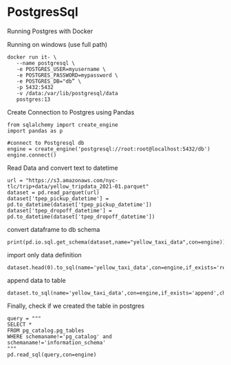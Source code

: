 # PostgresSql


Running Postgres with Docker

Running on windows (use full path)

```
docker run it- \
   --name postgresql \
   -e POSTGRES_USER=myusername \
   -e POSTGRES_PASSWORD=mypassword \
   -e POSTGRES_DB="db” \
   -p 5432:5432
   -v /data:/var/lib/postgresql/data
   postgres:13

```
Create Connection to Postgres using Pandas

```
from sqlalchemy import create_engine
import pandas as p

#connect to Postgresql db
engine = create_engine('postgresql://root:root@localhost:5432/db')
engine.connect()
```
Read Data and convert text to datetime
```
url = "https://s3.amazonaws.com/nyc-tlc/trip+data/yellow_tripdata_2021-01.parquet"
dataset = pd.read_parquet(url)
dataset['tpep_pickup_datetime'] = pd.to_datetime(dataset['tpep_pickup_datetime'])
dataset['tpep_dropoff_datetime'] = pd.to_datetime(dataset['tpep_dropoff_datetime'])
```

convert dataframe to db schema
```
print(pd.io.sql.get_schema(dataset,name="yellow_taxi_data",con=engine))
```
import only data definition
```
dataset.head(0).to_sql(name='yellow_taxi_data',con=engine,if_exists='replace')
```

append data to table
```
dataset.to_sql(name='yellow_taxi_data',con=engine,if_exists='append',chunksize=100000)
```

Finally, check if we created the table in postgres
```
query = """
SELECT * 
FROM pg_catalog.pg_tables
WHERE schemaname!='pg_catalog' and
schemaname!='information_schema'
"""
pd.read_sql(query,con=engine)
```


